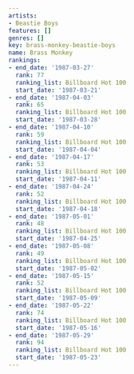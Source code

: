 ```yaml
---
artists:
- Beastie Boys
features: []
genres: []
key: brass-monkey-beastie-boys
name: Brass Monkey
rankings:
- end_date: '1987-03-27'
  rank: 77
  ranking_list: Billboard Hot 100
  start_date: '1987-03-21'
- end_date: '1987-04-03'
  rank: 65
  ranking_list: Billboard Hot 100
  start_date: '1987-03-28'
- end_date: '1987-04-10'
  rank: 59
  ranking_list: Billboard Hot 100
  start_date: '1987-04-04'
- end_date: '1987-04-17'
  rank: 53
  ranking_list: Billboard Hot 100
  start_date: '1987-04-11'
- end_date: '1987-04-24'
  rank: 52
  ranking_list: Billboard Hot 100
  start_date: '1987-04-18'
- end_date: '1987-05-01'
  rank: 48
  ranking_list: Billboard Hot 100
  start_date: '1987-04-25'
- end_date: '1987-05-08'
  rank: 49
  ranking_list: Billboard Hot 100
  start_date: '1987-05-02'
- end_date: '1987-05-15'
  rank: 52
  ranking_list: Billboard Hot 100
  start_date: '1987-05-09'
- end_date: '1987-05-22'
  rank: 74
  ranking_list: Billboard Hot 100
  start_date: '1987-05-16'
- end_date: '1987-05-29'
  rank: 94
  ranking_list: Billboard Hot 100
  start_date: '1987-05-23'
---
```


